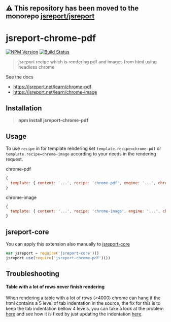 **⚠️ This repository has been moved to the monorepo [jsreport/jsreport](https://github.com/jsreport/jsreport)**
--

# jsreport-chrome-pdf
[![NPM Version](http://img.shields.io/npm/v/jsreport-chrome-pdf.svg?style=flat-square)](https://npmjs.com/package/jsreport-chrome-pdf)
[![Build Status](https://travis-ci.org/jsreport/jsreport-chrome-pdf.png?branch=master)](https://travis-ci.org/jsreport/jsreport-chrome-pdf)

> jsreport recipe which is rendering pdf and images from html using headless chrome

See the docs

- https://jsreport.net/learn/chrome-pdf
- https://jsreport.net/learn/chrome-image

## Installation

> **npm install jsreport-chrome-pdf**


## Usage
To use `recipe` in for template rendering set `template.recipe=chrome-pdf` or `template.recipe=chrome-image` according to your needs in the rendering request.

chrome-pdf

```js
{
  template: { content: '...', recipe: 'chrome-pdf', engine: '...', chrome: { ... } }
}
```

chrome-image

```js
{
  template: { content: '...', recipe: 'chrome-image', engine: '...', chromeImage: { ... } }
}
```

## jsreport-core
You can apply this extension also manually to [jsreport-core](https://github.com/jsreport/jsreport-core)

```js
var jsreport = require('jsreport-core')()
jsreport.use(require('jsreport-chrome-pdf')())
```

## Troubleshooting

#### Table with a lot of rows never finish rendering

When rendering a table with a lot of rows (>4000) chrome can hang if the html contains a 5 level of tab indentation in the source, the fix for this is to keep the tab indentation bellow 4 levels. you can take a look at the problem [here](https://playground.jsreport.net/studio/workspace/ByLeJOiIM/7) and see how it is fixed by just updating the indentation [here](https://playground.jsreport.net/studio/workspace/rkvURPi8z/7).
